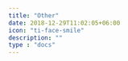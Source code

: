 ```yaml
---
title: "Other"
date: 2018-12-29T11:02:05+06:00
icon: "ti-face-smile"
description: ""
type : "docs"
---
```

